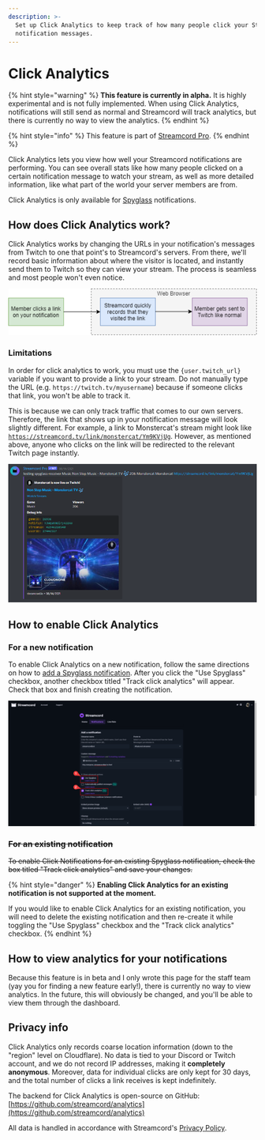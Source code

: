 ```yaml
---
description: >-
  Set up Click Analytics to keep track of how many people click your Streamcord
  notification messages.
---
```


# Click Analytics

{% hint style="warning" %}
**This feature is currently in alpha.** It is highly experimental and is not fully implemented. When using Click Analytics, notifications will still send as normal and Streamcord will track analytics, but there is currently no way to view the analytics.
{% endhint %}

{% hint style="info" %}
This feature is part of [Streamcord Pro](https://streamcord.io/twitch/pro).
{% endhint %}

Click Analytics lets you view how well your Streamcord notifications are performing. You can see overall stats like how many people clicked on a certain notification message to watch your stream, as well as more detailed information, like what part of the world your server members are from.

Click Analytics is only available for [Spyglass](./) notifications.

## How does Click Analytics work?

Click Analytics works by changing the URLs in your notification's messages from Twitch to one that point's to Streamcord's servers. From there, we'll record basic information about where the visitor is located, and instantly send them to Twitch so they can view your stream. The process is seamless and most people won't even notice.

![Flowchart showcasing how Click Analytics work.](../../.gitbook/assets/click-analytics.png)

### Limitations

In order for click analytics to work, you must use the `{user.twitch_url}` variable if you want to provide a link to your stream. Do not manually type the URL (e.g. `https://twitch.tv/myusername`) because if someone clicks that link, you won't be able to track it.

This is because we can only track traffic that comes to our own servers. Therefore, the link that shows up in your notification message will look slightly different. For example, a link to Monstercat's stream might look like [`https://streamcord.tv/link/monstercat/Ym9KVjUg`](https://streamcord.tv/link/monstercat/Ym9KVjUg). However, as mentioned above, anyone who clicks on the link will be redirected to the relevant Twitch page instantly.

![A notification message with Click Analytics enabled.](<../../.gitbook/assets/image (4).png>)

## How to enable Click Analytics

### For a new notification

To enable Click Analytics on a new notification, follow the same directions on how to [add a Spyglass notification](add-spyglass.md). After you click the "Use Spyglass" checkbox, another checkbox titled "Track click analytics" will appear. Check that box and finish creating the notification.

![The "Add notification" page, showing options for "Use Spyglass" and "Track click analytics" checked.](<../../.gitbook/assets/image (8) (1).png>)

### ~~For an existing notification~~

~~To enable Click Notifications for an existing Spyglass notification, check the box titled "Track click analytics" and save your changes.~~

{% hint style="danger" %}
**Enabling Click Analytics for an existing notification is not supported at the moment.**&#x20;

If you would like to enable Click Analytics for an existing notification, you will need to delete the existing notification and then re-create it while toggling the "Use Spyglass" checkbox and the "Track click analytics" checkbox.
{% endhint %}

## How to view analytics for your notifications

Because this feature is in beta and I only wrote this page for the staff team (yay you for finding a new feature early!), there is currently no way to view analytics. In the future, this will obviously be changed, and you'll be able to view them through the dashboard.

## Privacy info

Click Analytics only records coarse location information (down to the "region" level on Cloudflare). No data is tied to your Discord or Twitch account, and we do not record IP addresses, making it **completely anonymous**. Moreover, data for individual clicks are only kept for 30 days, and the total number of clicks a link receives is kept indefinitely.

The backend for Click Analytics is open-source on GitHub: [https://github.com/streamcord/analytics](https://github.com/streamcord/analytics)

All data is handled in accordance with Streamcord's [Privacy Policy](https://streamcord.io/twitch/privacy).
